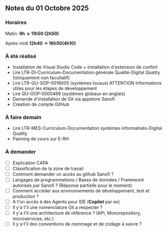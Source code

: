 ## Notes du 01 Octobre 2025

### Horaires 
Matin: **9h → 11h50 (2h50)**

Après-midi **12h40 → 16h50(4h10)**

### À été réalisé
 - Installation de Visual Studio Code + installation d'extension de confort
 - Lire LTR-DI-Curriculum-Documentation générale Qualité-Digital Quality (Uniquement non facultatif)
 - Lire LTR-QU-SOP-0016005 (systèmes locaux) ATTENTION Informations utiles pour les étapes de développement
 - Lire QU-GOP-0000466 (systèmes globaux en anglais)
 - Demande d'installation de Git via appstore Sanofi
 - Création de compte GitHub

### À faire demain
 - Lire LTR-MES-Curriculum-Documentation systèmes informatisés-Digital Quality
 - Panning de cours sur E-RH 

### À demander 
- [ ] Explication CAPA 
- [ ] Classification de la zone de travail 
- [ ] Comment demander un accès au github Sanofi ?
- [ ] Langages de programmations / Bases de données / Framework autorisés par Sanofi ? (Réponse partielle pour le moment)
- [ ]  Comment accéder aux environnements de développement, test et production ?
- [ ]  A t'on accès à des Agents pour IDE (**Copilot** par ex) 
- [ ]  Il y'a t'il une nomenclature Git a respecter ? 
- [ ]  Il y'a t'il une architecture de référence ? (API, Monorepository, microservices, etc.)
- [ ]  Il y a t'il des conventions de nommage et de codage à suivre ? 